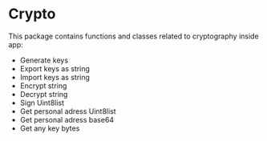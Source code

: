 # Crypto

This package contains functions and classes related to cryptography inside app:

- Generate keys
- Export keys as string
- Import keys as string
- Encrypt string
- Decrypt string
- Sign Uint8list
- Get personal adress Uint8list
- Get personal adress base64
- Get any key bytes
